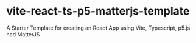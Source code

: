 # vite-react-ts-p5-matterjs-template
 A Starter Template for creating an React App using Vite, Typescript, p5.js nad MatterJS
